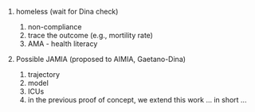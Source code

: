 1. homeless (wait for Dina check)
	1. non-compliance 
	2. trace the outcome (e.g., mortility rate)
	3. AMA - health literacy 


2. Possible JAMIA (proposed to AIMIA, Gaetano-Dina)
	1. trajectory 
	2. model 
	3. ICUs 
	4. in the previous proof of concept, we extend this work ... in short ... 
